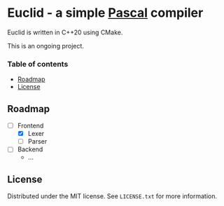 # Euclid - a simple [Pascal](<https://en.wikipedia.org/wiki/Pascal_(programming_language)>) compiler

Euclid is written in C++20 using CMake.

This is an ongoing project.

### Table of contents

- [Roadmap](#roadmap)
- [License](#license)

## Roadmap

- [ ] Frontend
  - [x] Lexer
  - [ ] Parser
- [ ] Backend
  - ...

## License

Distributed under the MIT license. See `LICENSE.txt` for more information.
